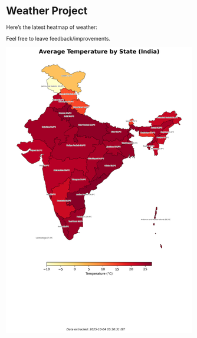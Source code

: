 # Weather Project

Here’s the latest heatmap of weather:

Feel free to leave feedback/improvements.

![India Heatmap](docs/assets/india_heatmap.png?v=E063A1)
